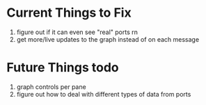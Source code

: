 # Current Things to Fix
1. figure out if it can even see "real" ports rn
1. get more/live updates to the graph instead of on each message
# Future Things todo
1. graph controls per pane
1. figure out how to deal with different types of data from ports
